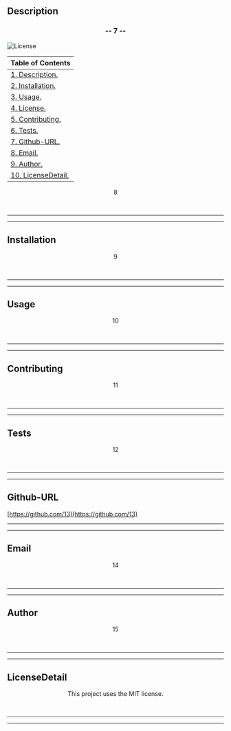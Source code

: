 
## Description

<h3 align="center">-- 7 --</h3>

![License](https://img.shields.io/badge/Lisence-MIT-orange)
   
  
  |  Table of Contents |
  | ----------- |
  | [1. Description.](#description)|
  | [2. Installation.](#installation) |
  | [3. Usage.](#usage)|
  | [4. License.](#license)|
  | [5. Contributing.](#contributing)|
  | [6. Tests.](#tests)|
  | [7. Github-URL.](#github-URL)|
  | [8. Email.](#email)|
  | [9. Author.](#author)|
  | [10. LicenseDetail.](#author)|



  <p align="center">8</p><br><hr><hr>

  ## Installation

  <p align="center">9</p><br><hr><hr>

  ## Usage
  
  <p align="center">10</p><br><hr><hr>

  ## Contributing

  <p align="center">11</p><br><hr><hr>

  ## Tests

  <p align="center">12</p><br><hr><hr>

  ## Github-URL
  [https://github.com/13](https://github.com/13)<br><hr><hr>
  
  ## Email
  <p align="center">14</p><br><hr><hr>

  ## Author
  <p align="center">15</p><br><hr><hr>

  ## LicenseDetail 
  <p align="center">This project uses the MIT license.</p><br><hr><hr>
